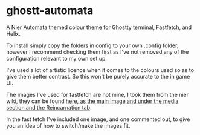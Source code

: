 # ghostt-automata
A Nier Automata themed colour theme for Ghostty terminal, Fastfetch, and Helix.

To install simply copy the folders in config to your own .config folder, however I recommend checking them first as I've not removed any of the configuration relevant to my own set up.

I've used a lot of artistic licence when it comes to the colours used so as to give them better contrast. So this won't be purely accurate to the in game UI.

The images I've used for fastfetch are not mine, I took them from the nier wiki, they can be found [here, as the main image and under the media section and the Reincarnation tab](https://nier.fandom.com/wiki/YoRHa_No.2_Type_B#Reincarnation).

In the fast fetch I've included one image, and one commented out, to give you an idea of how to switch/make the images fit.
